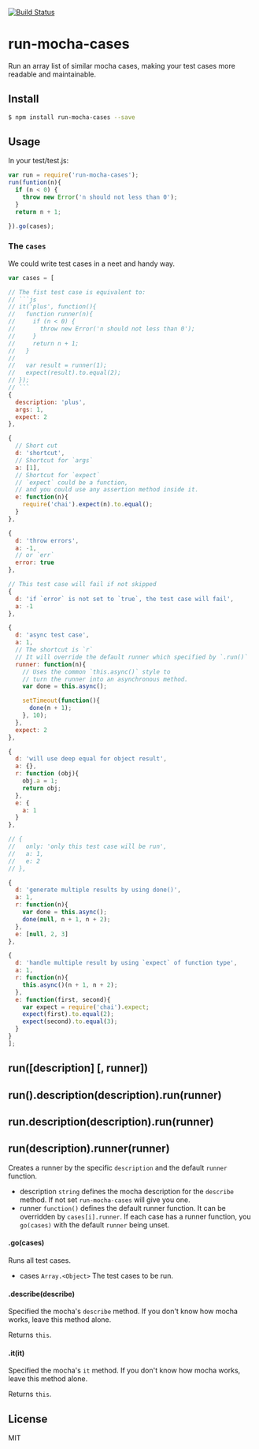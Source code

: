 [![Build Status](https://travis-ci.org/kaelzhang/node-run-mocha-cases.svg?branch=master)](https://travis-ci.org/kaelzhang/node-run-mocha-cases)
<!-- optional npm version
[![NPM version](https://badge.fury.io/js/run-mocha-cases.svg)](http://badge.fury.io/js/run-mocha-cases)
-->
<!-- optional npm downloads
[![npm module downloads per month](http://img.shields.io/npm/dm/run-mocha-cases.svg)](https://www.npmjs.org/package/run-mocha-cases)
-->
<!-- optional dependency status
[![Dependency Status](https://david-dm.org/kaelzhang/node-run-mocha-cases.svg)](https://david-dm.org/kaelzhang/node-run-mocha-cases)
-->

# run-mocha-cases

Run an array list of similar mocha cases, making your test cases more readable and maintainable.

## Install

```sh
$ npm install run-mocha-cases --save
```

## Usage

In your test/test.js:

```js
var run = require('run-mocha-cases');
run(funtion(n){
  if (n < 0) {
    throw new Error('n should not less than 0');
  }
  return n + 1;

}).go(cases);
```

### The `cases`

We could write test cases in a neet and handy way. 

```js
var cases = [

// The fist test case is equivalent to:
// ```js
// it('plus', function(){
//   function runner(n){
//     if (n < 0) {
//       throw new Error('n should not less than 0');
//     }
//     return n + 1;
//   }
//
//   var result = runner(1);
//   expect(result).to.equal(2);
// });
// ```
{
  description: 'plus',
  args: 1,
  expect: 2
},

{
  // Short cut
  d: 'shortcut',
  // Shortcut for `args`
  a: [1],
  // Shortcut for `expect`
  // `expect` could be a function,
  // and you could use any assertion method inside it.
  e: function(n){
    require('chai').expect(n).to.equal();
  }
},

{
  d: 'throw errors',
  a: -1,
  // or `err`
  error: true
},

// This test case will fail if not skipped
{
  d: 'if `error` is not set to `true`, the test case will fail',
  a: -1
},

{
  d: 'async test case',
  a: 1,
  // The shortcut is `r`
  // It will override the default runner which specified by `.run()` 
  runner: function(n){
    // Uses the common `this.async()` style to 
    // turn the runner into an asynchronous method.
    var done = this.async();

    setTimeout(function(){
      done(n + 1);
    }, 10);
  },
  expect: 2
}, 

{
  d: 'will use deep equal for object result',
  a: {},
  r: function (obj){
    obj.a = 1;
    return obj;
  },
  e: {
    a: 1
  }
},

// {
//   only: 'only this test case will be run',
//   a: 1,
//   e: 2
// },

{
  d: 'generate multiple results by using done()',
  a: 1,
  r: function(n){
    var done = this.async();
    done(null, n + 1, n + 2);
  },
  e: [null, 2, 3]
},

{
  d: 'handle multiple result by using `expect` of function type',
  a: 1,
  r: function(n){
    this.async()(n + 1, n + 2);
  },
  e: function(first, second){
    var expect = require('chai').expect;
    expect(first).to.equal(2);
    expect(second).to.equal(3);
  }
}
];
```


## run([description] [, runner])
## run().description(description).run(runner)
## run.description(description).run(runner)
## run(description).runner(runner)

Creates a runner by the specific `description` and the default `runner` function.

- description `string` defines the mocha description for the `describe` method. If not set `run-mocha-cases` will give you one.
- runner `function()` defines the default runner function. It can be overridden by `cases[i].runner`. If each case has a runner function, you `go(cases)` with the default `runner` being unset. 

#### .go(cases)

Runs all test cases.

- cases `Array.<Object>` The test cases to be run.

#### .describe(describe)

Specified the mocha's `describe` method. If you don't know how mocha works, leave this method alone.
 
Returns `this`.

#### .it(it)

Specified the mocha's `it` method. If you don't know how mocha works, leave this method alone.

Returns `this`.

## License

MIT
